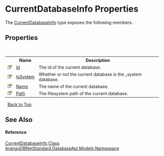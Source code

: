 # CurrentDatabaseInfo Properties
 

The <a href="cea94f8f-98cf-8d90-1b8a-e951d0c7652a">CurrentDatabaseInfo</a> type exposes the following members.


## Properties
&nbsp;<table><tr><th></th><th>Name</th><th>Description</th></tr><tr><td>![Public property](media/pubproperty.gif "Public property")</td><td><a href="a3bf3344-506c-7e9e-fd0d-03c390ba6ce8">Id</a></td><td>
The id of the current database.</td></tr><tr><td>![Public property](media/pubproperty.gif "Public property")</td><td><a href="cfeaad12-90ea-5992-2f0e-7374f8eca507">IsSystem</a></td><td>
Whether or not the current database is the _system database.</td></tr><tr><td>![Public property](media/pubproperty.gif "Public property")</td><td><a href="226494ac-7be8-bafd-34be-a7f684350dee">Name</a></td><td>
The name of the current database.</td></tr><tr><td>![Public property](media/pubproperty.gif "Public property")</td><td><a href="9d8c677d-af7a-26ce-a755-1f232cdd1482">Path</a></td><td>
The filesystem path of the current database.</td></tr></table>&nbsp;
<a href="#currentdatabaseinfo-properties">Back to Top</a>

## See Also


#### Reference
<a href="cea94f8f-98cf-8d90-1b8a-e951d0c7652a">CurrentDatabaseInfo Class</a><br /><a href="e5881068-7aa9-3b9e-6254-e9d29145ad7d">ArangoDBNetStandard.DatabaseApi.Models Namespace</a><br />